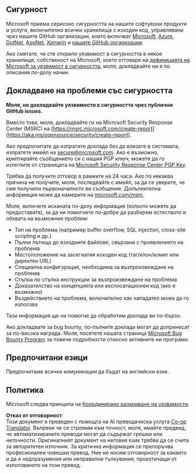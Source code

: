 <!--
CO_OP_TRANSLATOR_METADATA:
{
  "original_hash": "2d33a71bed73d6daee78e2d473ece975",
  "translation_date": "2025-07-09T06:56:11+00:00",
  "source_file": "SECURITY.md",
  "language_code": "bg"
}
-->
## Сигурност

Microsoft приема сериозно сигурността на нашите софтуерни продукти и услуги, включително всички хранилища с изходен код, управлявани чрез нашите GitHub организации, които включват [Microsoft](https://github.com/microsoft), [Azure](https://github.com/Azure), [DotNet](https://github.com/dotnet), [AspNet](https://github.com/aspnet), [Xamarin](https://github.com/xamarin) и [нашите GitHub организации](https://opensource.microsoft.com/).

Ако смятате, че сте открили уязвимост в сигурността в някое хранилище, собственост на Microsoft, което отговаря на [дефиницията на Microsoft за уязвимост в сигурността](https://aka.ms/opensource/security/definition), моля, докладвайте ни я по описания по-долу начин.

## Докладване на проблеми със сигурността

**Моля, не докладвайте уязвимости в сигурността чрез публични GitHub issues.**

Вместо това, моля, докладвайте ги на Microsoft Security Response Center (MSRC) на [https://msrc.microsoft.com/create-report](https://aka.ms/opensource/security/create-report).

Ако предпочитате да изпратите доклада без да влизате в системата, изпратете имейл на [secure@microsoft.com](mailto:secure@microsoft.com). Ако е възможно, криптирайте съобщението си с нашия PGP ключ; можете да го изтеглите от страницата на [Microsoft Security Response Center PGP Key](https://aka.ms/opensource/security/pgpkey).

Трябва да получите отговор в рамките на 24 часа. Ако по някаква причина не получите, моля, последвайте с имейл, за да се уверите, че сме получили първоначалното ви съобщение. Допълнителна информация може да намерите на [microsoft.com/msrc](https://aka.ms/opensource/security/msrc).

Моля, включете исканата по-долу информация (колкото можете да предоставите), за да ни помогнете по-добре да разберем естеството и обхвата на възможния проблем:

  * Тип на проблема (например buffer overflow, SQL injection, cross-site scripting и др.)
  * Пълни пътища до изходните файлове, свързани с проявлението на проблема
  * Местоположение на засегнатия изходен код (таг/клон/комит или директен URL)
  * Специална конфигурация, необходима за възпроизвеждане на проблема
  * Стъпка по стъпка инструкции за възпроизвеждане на проблема
  * Доказателство на концепцията или експлоатационен код (ако е възможно)
  * Въздействието на проблема, включително как нападател може да го използва

Тази информация ще ни помогне да обработим доклада ви по-бързо.

Ако докладвате за bug bounty, по-пълните доклади могат да допринесат за по-висока награда. Моля, посетете нашата страница [Microsoft Bug Bounty Program](https://aka.ms/opensource/security/bounty) за повече подробности относно активните ни програми.

## Предпочитани езици

Предпочитаме всички комуникации да бъдат на английски език.

## Политика

Microsoft следва принципа на [Координирано разкриване на уязвимости](https://aka.ms/opensource/security/cvd).

**Отказ от отговорност**:  
Този документ е преведен с помощта на AI преводаческа услуга [Co-op Translator](https://github.com/Azure/co-op-translator). Въпреки че се стремим към точност, моля, имайте предвид, че автоматизираните преводи могат да съдържат грешки или неточности. Оригиналният документ на неговия език трябва да се счита за авторитетен източник. За критична информация се препоръчва професионален човешки превод. Ние не носим отговорност за каквито и да е недоразумения или неправилни тълкувания, произтичащи от използването на този превод.